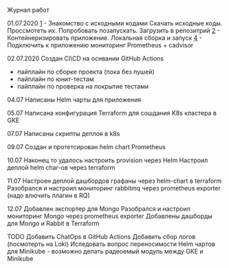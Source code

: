 Журнал работ

01.07.2020
[1](https://github.com/vasiliev-alexey/otus_devops_project/issues/1) - Знакомство с исходными кодами
Скачать исходные коды. Проссмотеть их. Попробовать позапускать. Загрузить в репозитрий
[2](https://github.com/vasiliev-alexey/otus_devops_project/issues/2) - Контейнеризировать приложение. Локальная сборка и запуск
[4](https://github.com/vasiliev-alexey/otus_devops_project/issues/4) - Подключить к приложению мониторинг Prometheus + cadvisor

02.07.2020
Создан CI\CD на оснвании GitHub Actions
- пайплайн по сборке проекта (пока без пушей)
- пайплайн по юнит-тестам
- пайплайн по проверка на покрытие тестами


04.07
Написаны Helm  чарты  для приложения

05.07
Написана конфигурация Terraform для сошдания K8s кластера в GKE

07.07
Написаны скрипты деплоя в  k8s

09.07
Создан и протетсирован helm   chart Prometheus

10.07 
Наконец то удалось настроить  provision через Helm
Настроил деплой  helm  char-ов через  terraform

11.07
Настроен деплой дашбордов графаны  через helm-chart  в terraform
Разобрался и настроил  мониторинг   rabbitmq через  prometheus exporter (надо влючить плагин в RQ)

12.07
Добавлен экспортер для Mongo
Разобрался и настроил  мониторинг   Mongo через  prometheus exporter
Добавлены дашборды  для Mongo и Rabbit в Terraform



TODO
Добавить ChatOps  в GitHub Actions
Добавить сбор логов (посмотерть на Loki)
Иследовать  вопрос переносимости Helm чартов  для Minikube - возможно  делать радеоемый модуль между  GKE и Minikube
